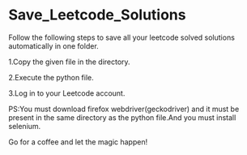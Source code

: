 # Save_Leetcode_Solutions

Follow the following steps to save all your leetcode solved solutions automatically in one folder.


1.Copy the given file in the directory.

2.Execute the python file.

3.Log in to your Leetcode account.

PS:You must download firefox webdriver(geckodriver) and it must be present in the same directory as the python file.And you must install selenium.

Go for a coffee and let the magic happen!
